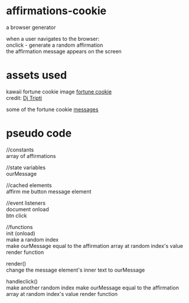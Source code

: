 # affirmations-cookie 
a browser generator  

when a user navigates to the browser:   
onclick - generate a random affirmation  
the affirmation message appears on the screen 

# assets used
kawaii fortune cookie image
[fortune cookie](https://www.pngitem.com/middle/oiTbwh_kawaii-cookie-cliparts-cute-kawaii-fortune-cookie-hd/)  
credit: [Dj Tripti](https://www.pngitem.com/userpic/17624/)  

some of the fortune cookie [messages](http://www.fortunecookiemessage.com/archive.php?start=150)  

# pseudo code
//constants  
array of affirmations  

//state variables  
ourMessage

//cached elements  
affirm me button
message element

//event listeners  
document onload  
btn  click  

//functions  
init (onload)  
make a random index  
make ourMessage equal to the affirmation array at random index's value
render function   

render()  
change the message element's inner text to ourMessage

handleclick()  
make another random index
make ourMessage equal to the affirmation array at random index's value
render function
